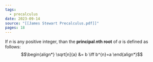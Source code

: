 ```yaml
---
tags:
  - precalculus
date: 2023-09-14
source: "[[James Stewart Precalculus.pdf]]"
pages: 18
---
```

If $n$ is any positive integer, than the **principal $n$th root** of $a$ is defined as follows:
$$\begin{align*}
\sqrt[n]{a} &= b \iff b^{n}=a
\end{align*}$$
